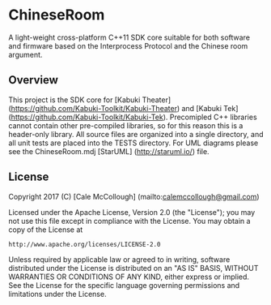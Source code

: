 # ChineseRoom
A light-weight cross-platform C++11 SDK core suitable for both software and firmware based on the Interprocess Protocol and the Chinese room argument.

## Overview
This project is the SDK core for [Kabuki Theater] (https://github.com/Kabuki-Toolkit/Kabuki-Theater) and [Kabuki Tek] (https://github.com/Kabuki-Toolkit/Kabuki-Tek). Precomipled C++ libraries cannot contain other pre-compiled libraries, so for this reason this is a header-only library. All source files are organized into a single directory, and all unit tests are placed into the TESTS directory. For UML diagrams please see the ChineseRoom.mdj [StarUML] (http://staruml.io/) file.

## License ##
Copyright 2017 (C) [Cale McCollough] (mailto:calemccollough@gmail.com)

Licensed under the Apache License, Version 2.0 (the "License");
you may not use this file except in compliance with the License.
You may obtain a copy of the License at

    http://www.apache.org/licenses/LICENSE-2.0

Unless required by applicable law or agreed to in writing, software
distributed under the License is distributed on an "AS IS" BASIS,
WITHOUT WARRANTIES OR CONDITIONS OF ANY KIND, either express or implied.
See the License for the specific language governing permissions and
limitations under the License.
